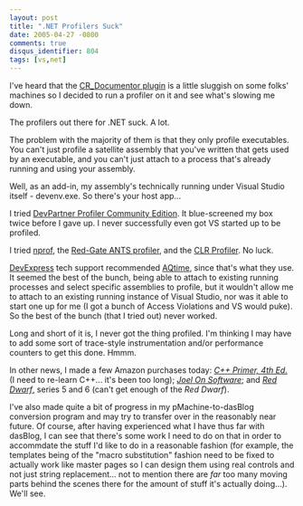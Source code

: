```yaml
---
layout: post
title: ".NET Profilers Suck"
date: 2005-04-27 -0800
comments: true
disqus_identifier: 804
tags: [vs,net]
---
```

I've heard that the [CR_Documentor
plugin](/archive/2004/11/15/cr_documentor-the-documentor-plug-in-for-dxcore.aspx)
is a little sluggish on some folks' machines so I decided to run a
profiler on it and see what's slowing me down.

 The profilers out there for .NET suck. A lot.

 The problem with the majority of them is that they only profile
executables. You can't just profile a satellite assembly that you've
written that gets used by an executable, and you can't just attach to a
process that's already running and using your assembly.

 Well, as an add-in, my assembly's technically running under Visual
Studio itself - devenv.exe. So there's your host app...

 I tried [DevPartner Profiler Community
Edition](http://www.compuware.com/products/devpartner/profiler/default.asp?cid=3019X36&focus=DevPartner&source=Web+%2D+Evaluation+Request&desc=Download+%2D+%27DevPartner+Profiler+Community+Edition%27&offering=DevPartner&sf=1&p=0).
It blue-screened my box twice before I gave up. I never successfully
even got VS started up to be profiled.

 I tried [nprof](http://nprof.sourceforge.net/), the [Red-Gate ANTS
profiler](http://www.red-gate.com/code_profiling.htm), and the [CLR
Profiler](http://www.microsoft.com/downloads/details.aspx?FamilyId=86CE6052-D7F4-4AEB-9B7A-94635BEEBDDA&displaylang=en).
No luck.

 [DevExpress](http://www.devexpress.com) tech support recommended
[AQtime](http://www.automatedqa.com/products/aqtime/index.asp), since
that's what they use. It seemed the best of the bunch, being able to
attach to existing running processes and select specific assemblies to
profile, but it wouldn't allow me to attach to an existing running
instance of Visual Studio, nor was it able to start one up for me (I got
a bunch of Access Violations and VS would puke). So the best of the
bunch (that I tried out) never worked.

 Long and short of it is, I never got the thing profiled. I'm thinking I
may have to add some sort of trace-style instrumentation and/or
performance counters to get this done. Hmmm.

 In other news, I made a few Amazon purchases today: [*C++ Primer, 4th
Ed.*](http://www.amazon.com/exec/obidos/ASIN/0201721481/mhsvortex) (I
need to re-learn C++... it's been too long); [*Joel On
Software*](http://www.amazon.com/exec/obidos/ASIN/1590593898/mhsvortex);
and [*Red
Dwarf*](http://www.amazon.com/exec/obidos/ASIN/B0006Z2L10/mhsvortex),
series 5 and 6 (can't get enough of the *Red Dwarf*).

 I've also made quite a bit of progress in my pMachine-to-dasBlog
conversion program and may try to transfer over in the reasonably near
future. Of course, after having experienced what I have thus far with
dasBlog, I can see that there's some work I need to do on that in order
to accommdate the stuff I'd like to do in a reasonable fashion (for
example, the templates being of the "macro substitution" fashion need to
be fixed to actually work like master pages so I can design them using
real controls and not just string replacement... not to mention there
are *far* too many moving parts behind the scenes there for the amount
of stuff it's actually doing...). We'll see.
